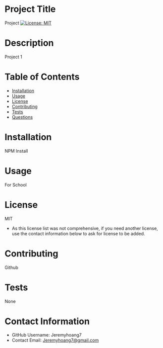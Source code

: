 
# Project Title
Project
[![License: MIT](https://img.shields.io/badge/License-MIT-yellow.svg)](https://opensource.org/licenses/MIT)

# Description
Project 1

# Table of Contents 
* [Installation](#-Installation)
* [Usage](#-Usage)
* [License](#-Installation)
* [Contributing](#-Contributing)
* [Tests](#-Tests)
* [Questions](#-Contact-Information)
    
# Installation
NPM Install

# Usage
For School

# License 
MIT
* As this license list was not comprehensive, if you need another license, use the contact information below to ask for license to be added. 

# Contributing 
Github

# Tests
None

# Contact Information 
* GitHub Username: Jeremyhoang7
* Contact Email: Jeremyhoang7@gmail.com

